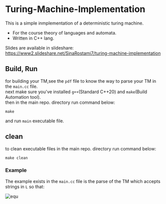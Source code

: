 # Turing-Machine-Implementation

This is a simple inmplementation of a deterministic turing machine.

+ For the course theory of languages and automata.
+ Written in C++ lang.

Slides are available in slideshare:<br>
https://www2.slideshare.net/SinaRostami7/turing-machine-implementation

## Build, Run

for building your TM,see the `pdf` file to know the way to parse your TM in the `main.cc` file.<br>
next make sure you've installed `g++`(Standard C++20) and `make`(Build Automation tool).<br>
then in the main repo. directory run command below:<br>
```
make
```
and run `main` executable file.

## clean

to clean executable files in the main repo. directory run command below:<br>
```
make clean
```

### Example

The example exists in the `main.cc` file is the parse of the TM which accepts strings in `L` so that:

<img src="https://latex.codecogs.com/svg.latex?L&space;=&space;\{w&space;|&space;w&space;\in{0^{n}1^{n}},&space;n&space;\ge{0}\}" title="equ" />

